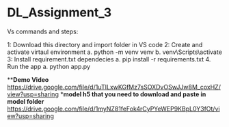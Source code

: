 # DL_Assignment_3

Vs commands and steps:

1: Download this directory and import folder in VS code
2: Create and activate virtaul environment
    a. python -m venv venv
    b. venv\Scripts\activate
3: Install requirement.txt dependecies 
    a. pip install -r requirements.txt
4. Run the app 
    a. python app.py

******Demo Video****
https://drive.google.com/file/d/1uTILxwKGfMz7sSOXDvOSwJJw8M_coxHZ/view?usp=sharing
*****model h5 that you need to download and paste in model folder**** https://drive.google.com/file/d/1myNZ81feFok4rCyPYeWEP9KBpL0Y3fOt/view?usp=sharing 
